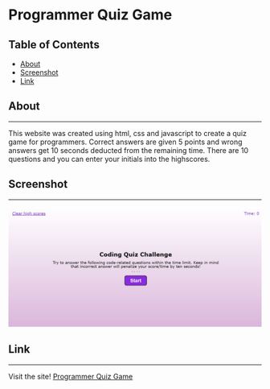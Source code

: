 # Programmer Quiz Game

## Table of Contents
* [About](#about)
* [Screenshot](#screenshot)
* [Link](#link)

## About
--------------------------------------------------------------------------------------------------------------------------------------------------------
This website was created using html, css and javascript to create a quiz game for programmers. Correct answers are given 5 points and wrong answers get 10 seconds deducted from the remaining time. There are 10 questions and you can enter your initials into the highscores. 

## Screenshot
--------------------------------------------------------------------------------------------------------------------------------------------------------
![Homepage](./assets/images/screenshot.JPG)

## Link
-------------------------------------------------------------------------------------------------------------------------------------------------------
Visit the site! [Programmer Quiz Game](https://teriannephillips.github.io/Programmer-Quiz-Game)